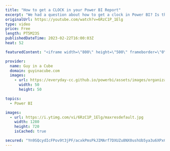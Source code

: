 ```yaml
---
title: "How to get a CLOCK in your Power BI Report"
excerpt: "We had a question about how to get a clock in Power BI? Is that even possible? Patrick takes advantage of the Deneb visual to make it happen!  Vega Clock Sample https://vega.github.io/vega/examples/clock/  HTML Content Custom Visual Limitations https://www.html-content.com/reference/limitations  Kerry"
originalUrl: https://youtube.com/watch?v=6RzC1P_1Elg
type: video
price: Free
length: PT5M23S
publishedDateTime: 2023-02-22T16:00:03Z
heat: 52

featuredContent: "<iframe width=\"800\" height=\"500\" frameborder=\"0\" src=\"https://www.youtube.com/embed/6RzC1P_1Elg\" allow=\"accelerometer; autoplay; encrypted-media; gyroscope; picture-in-picture\" allowfullscreen></iframe>"

provider:
  name: Guy in a Cube
  domain: guyinacube.com
  images:
    - url: https://everyday-cc.github.io/powerbi/assets/images/organizations/guyinacube.com-50x50.jpg
      width: 50
      height: 50

topics:
  - Power BI

images:
  - url: https://i.ytimg.com/vi/6RzC1P_1Elg/maxresdefault.jpg
    width: 1280
    height: 720
    isCached: true

secured: "Yn9SQcydIcFPov9t3jPF/acxkPmsPkJIMArf7DXUZu8NX0ushUb5ya3u6XPxCZeGcmh6kd0c8iXriXVOJUyKS2v8AIdX/AhjrqBWiVQUjs41jSVlqE3wT8l8U8uQqI4WGWOoHhYbZgSTx9UZk7yjDAv7pT+WOp0IrhDL5GiRokL7w9NyXU75k/GyZisZCxtdfPO4h58vPcMe+guNb4sRZSCVVmlsU09XfqACOzHMrOE5t/jao7la44Q3FneOPr5grmOGodvBi1v0sG82RGw+I30YklPCG1fWTBlpgkYVTU8tc8QO0ETcZiTv0M12amUvalKVfKr/qQvG5Egsen3VmdKxrX1xO11YQHeGzl+BlAtDDawN3pgj7CZyog9Z6gpWj3l6r5JmnAWU0qGd9HcRZNBx3fO0l4sMWwhyVJ/lFF0=;0yVYLYVDvRyc/8fwU3QAqQ=="
---
```



